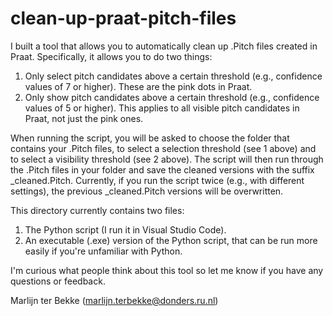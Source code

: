# clean-up-praat-pitch-files

I built a tool that allows you to automatically clean up .Pitch files created in Praat. Specifically, it allows you to do two things:
1. Only select pitch candidates above a certain threshold (e.g., confidence values of 7 or higher). These are the pink dots in Praat.
2. Only show pitch candidates above a certain threshold (e.g., confidence values of 5 or higher). This applies to all visible pitch candidates in Praat, not just the pink ones.

When running the script, you will be asked to choose the folder that contains your .Pitch files, to select a selection threshold (see 1 above) and to select a visibility threshold (see 2 above). The script will then run through the .Pitch files in your folder and save the cleaned versions with the suffix _cleaned.Pitch. Currently, if you run the script twice (e.g., with different settings), the previous _cleaned.Pitch versions will be overwritten.

This directory currently contains two files:
1. The Python script (I run it in Visual Studio Code). 
2. An executable (.exe) version of the Python script, that can be run more easily if you're unfamiliar with Python.

I'm curious what people think about this tool so let me know if you have any questions or feedback.

Marlijn ter Bekke (marlijn.terbekke@donders.ru.nl)
